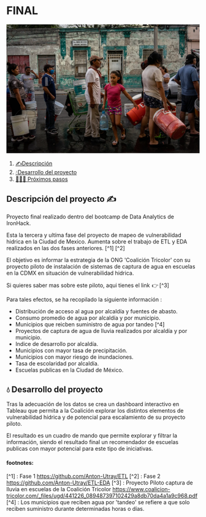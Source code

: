 # FINAL



<p align="center">
  <img src=image.png alt="Portada" width="800">
</p>

1. [✍️Descripción](#descripción)
2. [💧Desarrollo del proyecto](#desarrollo)
3. [🏃🏽‍♀️ Próximos pasos](#próximos)


## Descripción del proyecto ✍️

Proyecto final realizado dentro del bootcamp de Data Analytics de IronHack.

Esta la tercera y ultíma fase del proyecto de mapeo de vulnerabilidad hidrica en la Ciudad de Mexico. Aumenta sobre el trabajo de ETL y EDA realizados en las dos fases anteriores. [^1] [^2]

El objetivo es informar la estrategia de la ONG 'Coalición Tricolor' con su proyecto piloto de instalación de sistemas de captura de agua en escuelas en la CDMX en situación de vulnerabilidad hidrica. 

Si quieres saber mas sobre este piloto, aqui tienes el link  👉  [^3]

Para tales efectos, se ha recopilado la siguiente información : 

- Distribución de acceso al agua por alcaldía y fuentes de abasto. 
- Consumo promedio de agua por alcaldía y por municipio. 
- Municipios que reicben suministro de agua por tandeo [^4]
- Proyectos de captura de agua de lluvia realizados por alcaldía y por municipio.
- Indice de desarrollo por alcaldía.
- Municipios con mayor tasa de precipitación. 
- Municipios con mayor riesgo de inundaciones. 
- Tasa de escolaridad por alcaldía. 
- Escuelas publicas en la Ciudad de México. 

## 💧 Desarrollo del proyecto

Tras la adecuación de los datos se crea un dashboard interactivo en Tableau que permita a la Coalición explorar los distintos elementos de vulnerabilidad hídrica y de potencial para escalamiento de su proyecto piloto. 

El resultado es un cuadro de mando que permite explorar y filtrar la información, siendo el resultado final un recomendador de escuelas publicas con mayor potencial para este tipo de iniciativas. 






#### footnotes: 
[^1] : Fase 1  https://github.com/Anton-Utray/ETL
[^2] : Fase 2  https://github.com/Anton-Utray/ETL-EDA 
[^3] : Proyecto Piloto captura de lluvia en escuelas de la Coalición Tricolor  https://www.coalicion-tricolor.com/_files/ugd/441226_089487397102429a8db70da4a1a9c968.pdf
[^4] : Los municipios que reciben agua por 'tandeo' se refiere a que solo reciben suministro durante determinadas horas o días. 


